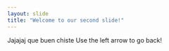```yaml
---
layout: slide
title: "Welcome to our second slide!"
---
```

Jajajaj que buen chiste
Use the left arrow to go back!